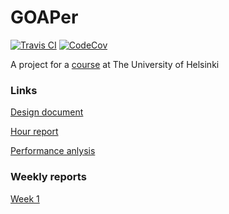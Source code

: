 # GOAPer

[![Travis CI](https://travis-ci.org/doc97/GOAPer.svg?branch=master)](https://travis-ci.org/doc97/GOAPer)
[![CodeCov](https://img.shields.io/codecov/c/github/doc97/GOAPer/master.svg)](https://codecov.io/github/doc97/GOAPer/)

A project for a [course](https://github.com/TiraLabra/2018-kevat-p4/wiki) at The University of Helsinki

### Links

[Design document](docs/design-document.md)

[Hour report](docs/hour-report.md)

[Performance anlysis](docs/performance-analysis.md)

### Weekly reports

[Week 1](docs/weekly-report-1.md)
